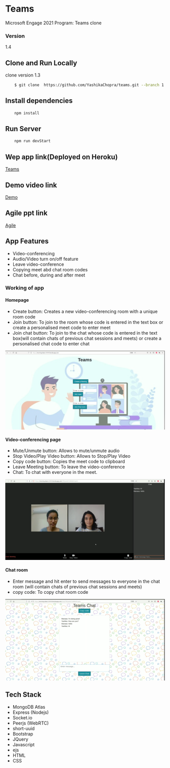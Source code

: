 # Teams
Microsoft Engage 2021 Program: Teams clone 
### Version
1.4

## Clone and Run Locally

clone version 1.3
```bash
    $ git clone  https://github.com/YashikaChopra/teams.git --branch 1.3
```

## Install dependencies
```bash
    npm install
```

## Run Server
```bash
    npm run devStart
```

## Wep app link(Deployed on Heroku)
[Teams](https://morning-dawn-31919.herokuapp.com/)

## Demo video link
[Demo](https://youtu.be/638U9XbTcRo)

## Agile ppt link
[Agile](https://docs.google.com/presentation/d/1hOhH5VMHTUGAS1ER-lazhvUOAz0WJxMg-ZmPuePBJp4/edit?usp=sharing)

## App Features
- Video-conferencing
- Audio/Video turn on/off feature
- Leave video-conference
- Copying meet abd chat room codes
- Chat before, during and after meet

### Working of app

#### Homepage

- Create button: Creates a new video-conferencing room with a unique room code 
- Join button: To join to the room whose code is entered in the text box or create a personalised meet code to enter meet
- Join chat button: To join to the chat whose code is entered in the text box(will contain chats of previous chat sessions and meets) or create a personalised chat code to enter chat

![Home](./screenshots/home.png)

#### Video-conferencing page
- Mute/Unmute button: Allows to mute/unmute audio
- Stop Video/Play Video button: Allows to Stop/Play Video
- Copy code button: Copies the meet code to clipboard
- Leave Meeting button: To leave the video-conference
- Chat: To chat with everyone in the meet.

![Meet](./screenshots/ssMeet.png)

#### Chat room
- Enter message and hit enter to send messages to everyone in the chat room (will contain chats of previous chat sessions and meets)
- copy code: To copy chat room code

![Chat](./screenshots/ssChat.png)

## Tech Stack
- MongoDB Atlas
- Express (Nodejs)
- Socket.io
- Peerjs (WebRTC)
- short-uuid
- Bootstrap
- JQuery
- Javascript
- ejs
- HTML
- CSS










